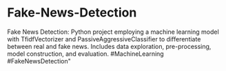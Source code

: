 # Fake-News-Detection
Fake News Detection: Python project employing a machine learning model with TfidfVectorizer and PassiveAggressiveClassifier to differentiate between real and fake news. Includes data exploration, pre-processing, model construction, and evaluation. #MachineLearning #FakeNewsDetection"
